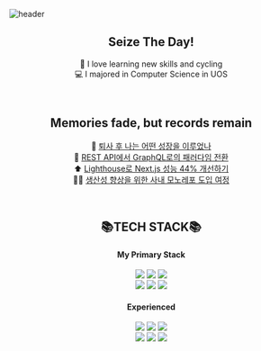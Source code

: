 
![header](https://capsule-render.vercel.app/api?type=waving&color=gradient&customColorList=18&fontColor=ffffff&height=180&section=header&text=Welcome👋%20I'm%20Suhyeon!&fontSize=30&animation=twinkling)

<div align="center">
  
## Seize The Day!
🚴 I love learning new skills and cycling
<br />
💻 I majored in Computer Science in UOS

<br />

## Memories fade, but records remain

  
📝 [퇴사 후 나는 어떤 성장을 이루었나](https://www.enjoydev.life/blog/retrospect/1-devcourse-MIL-1)
<br />
🎡  [REST API에서 GraphQL로의 패러다임 전환](https://www.enjoydev.life/blog/frontend/11-graphql)
<br />
⬆️ [Lighthouse로 Next.js 성능 44% 개선하기](https://www.enjoydev.life/blog/nextjs/3-performance)
<br />
🏃‍♀️ [생산성 향상을 위한 사내 모노레포 도입 여정](https://www.enjoydev.life/blog/frontend/8-monorepo)



<br />

## 📚TECH STACK📚
#### My Primary Stack
<img src="https://img.shields.io/badge/React-40AEF0?style=flat&logo=react&logoColor=white">
<img src="https://img.shields.io/badge/Recoil-764ABC?style=flat&logo=reactquery&logoColor=white">
<img src="https://img.shields.io/badge/React query-FF4154?style=flat&logo=reactquery&logoColor=white">
<br />
<img src="https://img.shields.io/badge/Typescript-3178C6?style=flat&logo=typescript&logoColor=white">
<img src="https://img.shields.io/badge/Javascript-F7901E?style=flat&logo=javascript&logoColor=white">
<img src="https://img.shields.io/badge/Tailwind-06B6D4?style=flat&logo=tailwindcss&logoColor=white">
<br />

#### Experienced
<img src="https://img.shields.io/badge/Next.js-000000?style=flat&logo=Next.js&logoColor=white">
<img src="https://img.shields.io/badge/Vite-646CFF?style=flat&logo=vite&logoColor=white">
<img src="https://img.shields.io/badge/Storybook-FF4785?style=flat&logo=storybook&logoColor=white">
<br />
<img src="https://img.shields.io/badge/Sass-CC6699?style=flat&logo=Sass&logoColor=white">
<img src="https://img.shields.io/badge/Emotion-D26AC2?&style=flat&logo=emotion&logoColor=white">
<img src="https://img.shields.io/badge/Github Actions-2088FF?style=flat&logo=githubactions&logoColor=white">

</div>

<!---
pySoo/pySoo is a ✨ special ✨ repository because its `README.md` (this file) appears on your GitHub profile.
You can click the Preview link to take a look at your changes.
--->
